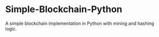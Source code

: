 # Simple-Blockchain-Python
A simple blockchain implementation in Python with mining and hashing logic.
